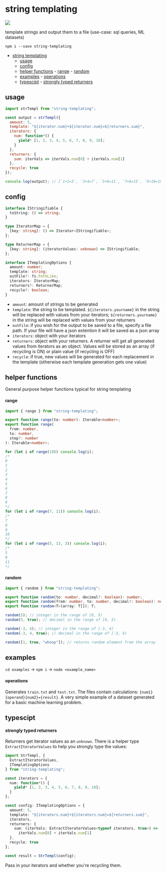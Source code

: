 # string templating

![](https://github.com/shilangyu/string-templating/workflows/string-templating/badge.svg)

template strings and output them to a file (use-case: sql queries, ML datasets)

`npm i --save string-templating`

- [string templating](#string-templating)
	- [usage](#usage)
	- [config](#config)
	- [helper functions](#helper-functions)
			- [range](#range)
			- [random](#random)
	- [examples](#examples)
			- [operations](#operations)
	- [typescipt](#typescipt)
			- [strongly typed returners](#strongly-typed-returners)

## usage

```js
import strTempl from "string-templating";

const output = strTempl({
  amount: 5,
  template: "${iterator.num}+${iterator.num}=${returners.sum}",
  iterators: {
    num: function*() {
      yield* [1, 2, 3, 4, 5, 6, 7, 8, 9, 10];
    }
  },
  returners: {
    sum: iterVals => iterVals.num[0] + iterVals.num[1]
  },
  recycle: true
});

console.log(output); // [`1+2=3`, `3+4=7`, `5+6=11`, `7+8=15`, `9+10=19`]
```

## config

```ts
interface IStringifiable {
  toString: () => string;
}

type IteratorMap = {
  [key: string]: () => Iterator<IStringifiable>;
};

type ReturnerMap = {
  [key: string]: (iteratorValues: unknown) => IStringifiable;
};

interface ITemplatingOptions {
  amount: number;
  template: string;
  outFile?: fs.PathLike;
  iterators: IteratorMap;
  returners?: ReturnerMap;
  recycle?: boolean;
}
```

- `amount`: amount of strings to be generated
- `template`: the string to be templated. `${iterators.yourname}` in the string will be replaced with values from your iterators; `${returners.yourname}` in the string will be replaced with values from your returners
- `outFile`: if you wish for the output to be saved to a file, specify a file path. If your file will have a json extention it will be saved as a json array
- `iterators`: object with your iterators
- `returners`: object with your returners. A returner will get all generated values from iterators as an object. Values will be stored as an array (if recycling is ON) or plain value (if recycling is OFF)
- `recycle`: if true, new values will be generated for each replacement in the template (otherwise each template generation gets one value)

## helper functions

General purpose helper functions typical for string templating

#### range

```js
import { range } from "string-templating";
```

```ts
export function range(to: number): Iterable<number>;
export function range(
  from: number,
  to: number,
  step?: number
): Iterable<number>;
```

```js
for (let i of range(10)) console.log(i);
/*
0
1
2
3
4
5
6
7
8
9
*/
for (let i of range(7, 11)) console.log(i);
/*
7
8
9
10
*/
for (let i of range(5, 13, 3)) console.log(i);
/*
5
8
11
*/
```

#### random

```js
import { random } from "string-templating";
```

```ts
export function random(to: number, decimal?: boolean): number;
export function random(from: number, to: number, decimal?: boolean): number;
export function random<T>(array: T[]): T;
```

```js
random(5); // integer in the range of [0, 5)
random(5, true); // decimal in the range of [0, 5)

random(-3, 4); // integer in the range of [-3, 4)
random(-3, 4, true); // decimal in the range of [-3, 4)

random([1, true, "whoop"]); // returns random element from the array
```

## examples

`cd examples` -> `npm i` -> `node <example_name>`

#### operations

Generates `train.txt` and `test.txt`. The files contain calculations: `{num1}{operand}{num2}={result}`. A very simple example of a dataset generated for a basic machine learning problem.

## typescipt

#### strongly typed returners

Returners get iterator values as an `unknown`. There is a helper type `ExtractIteratorValues` to help you strongly type the values:

```ts
import StrTempl, {
  ExtractIteratorValues,
  ITemplatingOptions
} from "string-templating";

const iterators = {
  num: function*() {
    yield* [1, 2, 3, 4, 5, 6, 7, 8, 9, 10];
  }
};

const config: ITemplatingOptions = {
  amount: 5,
  template: "${iterators.num}+${iterators.num}=${returners.sum}",
  iterators,
  returners: {
    sum: (iterVals: ExtractIteratorValues<typeof iterators, true>) =>
      iterVals.num[0] + iterVals.num[1]
  },
  recycle: true
};

const result = StrTempl(config);
```

Pass in your iterators and whether you're recycling them.
